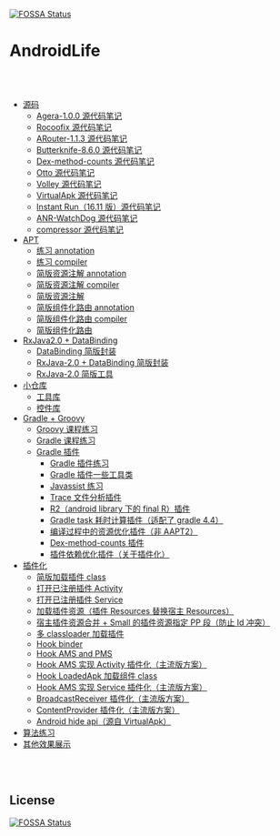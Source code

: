 [![FOSSA Status](https://app.fossa.com/api/projects/git%2Bgithub.com%2Fhuckings%2FAndroidLife.svg?type=shield)](https://app.fossa.com/projects/git%2Bgithub.com%2Fhuckings%2FAndroidLife?ref=badge_shield)

AndroidLife
==

<br>
<br>

- [源码](https://github.com/CaMnter/AndroidLife#sourceCode)    
    - [Agera-1.0.0 源代码笔记](https://github.com/CaMnter/AndroidLife/tree/master/agera-1.0.0/src/main/java/com/google/android/agera)   
    - [Rocoofix 源代码笔记](https://github.com/CaMnter/AndroidLife/tree/master/rocoofix/src/main/java/com/dodola/rocoofix)   
    - [ARouter-1.1.3 源代码笔记](https://github.com/CaMnter/AndroidLife/tree/master/arouter-1.1.3)
    - [Butterknife-8.6.0 源代码笔记](https://github.com/CaMnter/AndroidLife/tree/master/butterknife-8.6.0)
    - [Dex-method-counts 源代码笔记](https://github.com/CaMnter/AndroidLife/tree/master/dex-method-counts/src/main/java)
    - [Otto 源代码笔记](https://github.com/CaMnter/AndroidLife/tree/master/otto/src/main/java/com/camnter/otto)
    - [Volley 源代码笔记](https://github.com/CaMnter/AndroidLife/tree/master/volley/src/main/java/com/android/volley)
    - [VirtualApk 源代码笔记](https://github.com/CaMnter/AndroidLife/tree/master/virtualapk-core-library/src/main/java/com/didi/virtualapk)
    - [Instant Run（16.11 版）源代码笔记](https://github.com/CaMnter/AndroidLife/tree/master/instant-run)
    - [ANR-WatchDog 源代码笔记](https://github.com/CaMnter/AndroidLife/tree/master/anr-watchdog)
    - [compressor 源代码笔记](https://github.com/CaMnter/AndroidLife/tree/master/compressor)
- [APT](https://github.com/CaMnter/AndroidLife#apt)
    - [练习 annotation](https://github.com/CaMnter/AndroidLife/tree/master/annotation-processor-annotation/src/main/java/com/camnter/annotation/processor/annotation)
    - [练习 compiler](https://github.com/CaMnter/AndroidLife/tree/master/annotation-processor-compiler/src/main/java/com/camnter/annotation/processor/compiler)
    - [简版资源注解 annotation](https://github.com/CaMnter/AndroidLife/tree/master/smartsave-annotation/src/main/java/com/camnter/smartsave/annotation)
    - [简版资源注解 compiler](https://github.com/CaMnter/AndroidLife/tree/master/smartsave-compiler/src/main/java/com/camnter/smartsave/compiler)
    - [简版资源注解](https://github.com/CaMnter/AndroidLife/tree/master/smartsave/src/main/java/com/camnter/smartsave)
    - [简版组件化路由 annotation](https://github.com/CaMnter/AndroidLife/tree/master/smartrouter-annotation/src/main/java/com/camnter/smartrouter)
    - [简版组件化路由 compiler](https://github.com/CaMnter/AndroidLife/tree/master/smartrouter-compiler/src/main/java/com/camnter/smartrounter/complier)
    - [简版组件化路由](https://github.com/CaMnter/AndroidLife/tree/master/smartrouter/src/main/java/com/camnter/smartrouter)
- [RxJava2.0 + DataBinding](https://github.com/CaMnter/AndroidLife#rxJava2.0AndDataBinding)
    - [DataBinding 简版封装](https://github.com/CaMnter/AndroidLife/tree/master/databinding/src/main/java/com/camnter/databinding)
    - [RxJava-2.0 + DataBinding 简版封装](https://github.com/CaMnter/AndroidLife/tree/master/databinding-rxjava/src/main/java/com/camnter/databinding/rxjava)
    - [RxJava-2.0 简版工具](https://github.com/CaMnter/AndroidLife/tree/master/rxjava2/src/main/java/com/camnter/rxjava2)
- [小仓库](https://github.com/CaMnter/AndroidLife#smallWarehouse)    
    - [工具库](https://github.com/CaMnter/AndroidLife/tree/master/utils/src/main/java/com/camnter/utils)
    - [控件库](https://github.com/CaMnter/AndroidLife/tree/master/widget/src/main/java/com/camnter/newlife/widget)
- [Gradle + Groovy](https://github.com/CaMnter/AndroidLife#gradleAndGroovy)
    - [Groovy 课程练习](https://github.com/CaMnter/AndroidLife/tree/master/groovy-life/src/main/groovy)
    - [Gradle 课程练习](https://github.com/CaMnter/AndroidLife/tree/master/gradle-plugin-course)
    - [Gradle 插件](https://github.com/CaMnter/AndroidLife/tree/master/gradle-plugin-life)
        - [Gradle 插件练习](https://github.com/CaMnter/AndroidLife/tree/master/gradle-plugin-life/life-plugin/src/main/groovy/com/camnter/gradle/plugin/life)
        - [Gradle 插件一些工具类](https://github.com/CaMnter/AndroidLife/tree/master/gradle-plugin-life/magic-plugin-kit/src/main/groovy/com/camnter/gradle/magic/plugin/kit)
        - [Javassist 练习](https://github.com/CaMnter/AndroidLife/tree/master/gradle-plugin-life/life-javassist-plugin/src/main/groovy/com/camnter/life/javassist/plugin)
        - [Trace 文件分析插件](https://github.com/CaMnter/AndroidLife/tree/master/buildSrc/src/main/groovy/com/camnter/gradle/plugin/method/trace)
        - [R2（android library 下的 final R）插件](https://github.com/CaMnter/AndroidLife/tree/master/buildSrc/src/main/groovy/com/camnter/gradle/plugin/r2)
        - [Gradle task 耗时计算插件（适配了 gradle 4.4）](https://github.com/CaMnter/AndroidLife/tree/master/buildSrc/src/main/groovy/com/camnter/gradle/plugin/toytime)
        - [编译过程中的资源优化插件（非 AAPT2）](https://github.com/CaMnter/AndroidLife/tree/master/buildSrc/src/main/groovy/com/camnter/gradle/plugin/resources)
        - [Dex-method-counts 插件](https://github.com/CaMnter/AndroidLife/tree/master/buildSrc/src/main/groovy/com/camnter/gradle/plugin/dex/method/counts)
        - [插件依赖优化插件（关于插件化）](https://github.com/CaMnter/AndroidLife/tree/master/buildSrc/src/main/groovy/com/camnter/gradle/plugin/reduce/dependency/packaging)
- [插件化](https://github.com/CaMnter/AndroidLife#plugin)
    - [简版加载插件 class](https://github.com/CaMnter/AndroidLife/tree/master/plugin-life/load-simple-plugin)
    - [打开已注册插件 Activity](https://github.com/CaMnter/AndroidLife/tree/master/plugin-life/register-activity-plugin)
    - [打开已注册插件 Service](https://github.com/CaMnter/AndroidLife/tree/master/plugin-life/load-service-plugin)
    - [加载插件资源（插件 Resources 替换宿主 Resources）](https://github.com/CaMnter/AndroidLife/tree/master/plugin-life/load-plugin-resources)
    - [宿主插件资源合并 + Small 的插件资源指定 PP 段（防止 Id 冲突）](https://github.com/CaMnter/AndroidLife/blob/master/plugin-life/single-resources/single-resources-plugin/app/src/main/java/com/camnter/single/resources/plugin/SingleResourcesPluginActivity.java)
    - [多 classloader 加载插件](https://github.com/CaMnter/AndroidLife/tree/master/plugin-life/multi-classloader-plugin)
    - [Hook binder](https://github.com/CaMnter/AndroidLife/tree/master/plugin-life/hook-binder/src/main/java/com/camnter/hook/binder)
    - [Hook AMS and PMS](https://github.com/CaMnter/AndroidLife/tree/master/plugin-life/hook-ams-and-pms/src/main/java/com/camnter/hook/ams/and/pms)
    - [Hook AMS 实现 Activity 插件化（主流版方案）](https://github.com/CaMnter/AndroidLife/tree/master/plugin-life/hook-ams-for-activity-plugin)
    - [Hook LoadedApk 加载组件 class](https://github.com/CaMnter/AndroidLife/tree/master/plugin-life/hook-loadedapk-classloader)
    - [Hook AMS 实现 Service 插件化（主流版方案）](https://github.com/CaMnter/AndroidLife/tree/master/plugin-life/hook-ams-for-service-plugin)
    - [BroadcastReceiver 插件化（主流版方案）](https://github.com/CaMnter/AndroidLife/tree/master/plugin-life/broadcast-receiver-plugin)
    - [ContentProvider 插件化（主流版方案）](https://github.com/CaMnter/AndroidLife/tree/master/plugin-life/content-provider-plugin)
    - [Android hide api（源自 VirtualApk）](https://github.com/CaMnter/AndroidLife/tree/master/android-hide-api-library/src/main)
- [算法练习](https://github.com/CaMnter/BasicExercises)
- [其他效果展示](https://github.com/CaMnter/AndroidLife/blob/master/MORE_README.md)

<br>
<br>


## License
[![FOSSA Status](https://app.fossa.com/api/projects/git%2Bgithub.com%2Fhuckings%2FAndroidLife.svg?type=large)](https://app.fossa.com/projects/git%2Bgithub.com%2Fhuckings%2FAndroidLife?ref=badge_large)